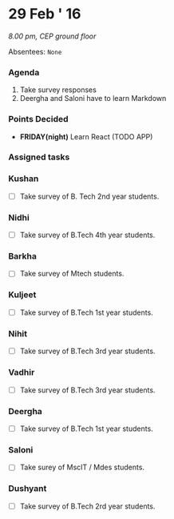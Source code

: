 29 Feb ' 16
============
*8.00 pm, CEP ground floor*

Absentees: `None`

### Agenda
1.  Take survey responses
2.  Deergha and Saloni have to learn Markdown

### Points Decided
* **FRIDAY(night)** Learn React (TODO APP)

### Assigned tasks

### Kushan
- [ ] Take survey of B. Tech 2nd year students.

### Nidhi
- [ ] Take survey of B.Tech 4th year students.

### Barkha
- [ ] Take survey of Mtech students.

### Kuljeet
- [ ] Take survey of B.Tech 1st year students.

### Nihit
- [ ] Take survey of B.Tech 3rd year students.

### Vadhir
- [ ] Take survey of B.Tech 3rd year students.

### Deergha
- [ ] Take survey of B.Tech 1st year students.

### Saloni
- [ ] Take surey of MscIT / Mdes students.

### Dushyant
- [ ] Take survey of B.Tech 2rd year students.

